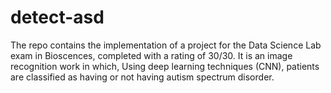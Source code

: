 # detect-asd
The repo contains the implementation of a project for the Data Science Lab exam in Bioscences, completed with a rating of 30/30. It is an image recognition work in which, Using deep learning techniques (CNN), patients are classified as having or not having autism spectrum disorder.
